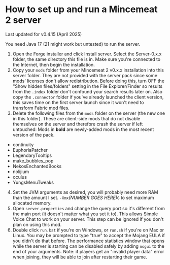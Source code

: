 # How to set up and run a Mincemeat 2 server

Last updated for v0.4.15 (April 2025)

You need Java 17 (21 might work but untested) to run the server.

1. Open the Forge installer and click Install server. Select the Server-0.x.x folder, the same directory this file is in. Make sure you're connected to the Internet, then begin the installation.
2. Copy your `mods` folder from your Mincemeat 2 v0.x.x installation into this server folder. They are not provided with the server pack since some mods' licenses don't allow redistribution.
   Before doing this, turn OFF the "Show hidden files/folders" setting in the File Explorer/Finder so results from the `.index` folder don't confound your search results later on.
   Also copy the `.connector` folder if you've already launched the client version, this saves time on the first server launch since it won't need to transform Fabric mod files.
3. Delete the following files from the `mods` folder on the server (the new one in this folder). These are client-side mods that do not disable themselves on the server and therefore crash the server if left untouched:
   Mods in **bold** are newly-added mods in the most recent version of the pack.

-   continuity
-   EuphoriaPatcher
-   LegendaryTooltips
-   make_bubbles_pop
-   NekosEnchantedBooks
-   nolijium
-   oculus
-   YungsMenuTweaks

4. Set the JVM arguments as desired, you will probably need more RAM than the amount I set. `-Xmx`_(NUMBER GOES HERE)_`G` to set maximum allocated memory.
5. Open `server.properties` and change the query port so it's different from the main port (it doesn't matter what you set it to). This allows Simple Voice Chat to work on your server. This step can be ignored if you don't plan on using this mod.
6. Double click `run.bat` if you're on Windows, or `run.sh` if you're on Mac or Linux. You may be prompted to type "true" to accept the Mojang EULA if you didn't do that before.
   The performance statistics window that opens while the server is starting can be disabled safely by adding `nogui` to the end of your arguments.
   Note: if players get an "invalid player data" error when joining, they will be able to join after restarting their game.
